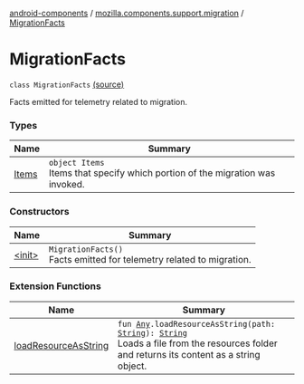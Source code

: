 [android-components](../../index.md) / [mozilla.components.support.migration](../index.md) / [MigrationFacts](./index.md)

# MigrationFacts

`class MigrationFacts` [(source)](https://github.com/mozilla-mobile/android-components/blob/master/components/support/migration/src/main/java/mozilla/components/support/migration/MigrationFacts.kt#L15)

Facts emitted for telemetry related to migration.

### Types

| Name | Summary |
|---|---|
| [Items](-items/index.md) | `object Items`<br>Items that specify which portion of the migration was invoked. |

### Constructors

| Name | Summary |
|---|---|
| [&lt;init&gt;](-init-.md) | `MigrationFacts()`<br>Facts emitted for telemetry related to migration. |

### Extension Functions

| Name | Summary |
|---|---|
| [loadResourceAsString](../../mozilla.components.support.test.file/kotlin.-any/load-resource-as-string.md) | `fun `[`Any`](https://kotlinlang.org/api/latest/jvm/stdlib/kotlin/-any/index.html)`.loadResourceAsString(path: `[`String`](https://kotlinlang.org/api/latest/jvm/stdlib/kotlin/-string/index.html)`): `[`String`](https://kotlinlang.org/api/latest/jvm/stdlib/kotlin/-string/index.html)<br>Loads a file from the resources folder and returns its content as a string object. |
